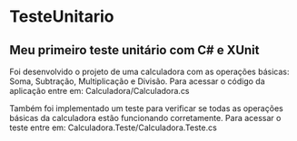 # TesteUnitario
## Meu primeiro teste unitário com C# e XUnit

Foi desenvolvido o projeto de uma calculadora com as operações básicas: Soma, Subtração, Multiplicação e Divisão.
Para acessar o código da aplicação entre em: Calculadora/Calculadora.cs

Também foi implementado um teste para verificar se todas as operações básicas da calculadora estão funcionando corretamente.
Para acessar o teste entre em: Calculadora.Teste/Calculadora.Teste.cs
